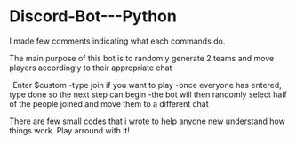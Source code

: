 # Discord-Bot---Python

I made few comments indicating what each commands do.

The main purpose of this bot is to randomly generate 2 teams and move players accordingly to their appropriate chat

-Enter $custom
-type join if you want to play
-once everyone has entered, type done so the next step can begin
-the bot will then randomly select half of the people joined and move them to a different chat

There are few small codes that i wrote to help anyone new understand how things work. Play arround with it!
